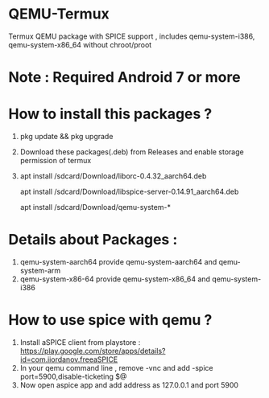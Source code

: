 # QEMU-Termux 
Termux QEMU package with SPICE support , includes qemu-system-i386, qemu-system-x86_64
without chroot/proot

# Note : Required Android 7 or more

# How to install this packages ?
1) pkg update && pkg upgrade
2) Download these packages(.deb) from Releases and enable storage permission of termux
3) apt install /sdcard/Download/liborc-0.4.32_aarch64.deb
   
   apt install /sdcard/Download/libspice-server-0.14.91_aarch64.deb
   
   apt install /sdcard/Download/qemu-system-*

# Details about Packages : 
1) qemu-system-aarch64 provide qemu-system-aarch64 and qemu-system-arm
2) qemu-system-x86-64 provide qemu-system-x86_64 and qemu-system-i386

# How to use spice with qemu ?
 1) Install aSPICE client from playstore :
  https://play.google.com/store/apps/details?id=com.iiordanov.freeaSPICE
 2) In your qemu command line , remove -vnc and add 
   -spice port=5900,disable-ticketing $@
 3) Now open aspice app and add address as 127.0.0.1 and port 5900
